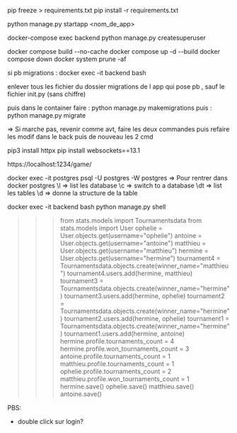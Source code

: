 <!-- Commandes utiles -->

<!-- Pour avoir tous les memes dependances -->
pip freeze > requirements.txt
pip install -r requirements.txt

<!-- Pour creer une app dans django -->
python manage.py startapp <nom_de_app>

<!-- Create admin user -->
<!-- username: chief -->
<!-- pwd: adminpass -->
docker-compose exec backend python manage.py createsuperuser

<!-- Docker : build, update, stop, and delete all -->
docker compose build --no-cache
docker compose up -d --build
docker compose down
docker system prune -af

si pb migrations :
docker exec -it backend bash

enlever tous les fichier du dossier migrations de l app qui pose pb , sauf le fichier init.py (sans chiffre)

puis dans le container faire : python manage.py makemigrations
puis : python manage.py migrate

=> Si marche pas, revenir comme avt, faire les deux commandes puis refaire les modif dans le back puis de nouveau les 2 cmd

<!-- websockets dans le Terminal -->
pip3 install httpx
pip install websockets==13.1

https://localhost:1234/game/

<!-- Posgres -->
docker exec -it postgres psql -U postgres  -W postgres => Pour rentrer dans docker postgres
\l => list les database
\c <database> => switch to a database
\dt => list les tables
\d <nom de la table> => donne la structure de la table

<!-- To create manually some Tournaments for the stats -->
docker exec -it backend bash
python manage.py shell
>>> from stats.models import Tournamentsdata
>>> from stats.models import User
>>> ophelie = User.objects.get(username="ophelie")
>>> antoine = User.objects.get(username="antoine")
>>> matthieu = User.objects.get(username="matthieu")
>>> hermine = User.objects.get(username="hermine")
>>> tournament4 = Tournamentsdata.objects.create(winner_name="matthieu")
>>> tournament4.users.add(hermine, matthieu)
>>> tournament3 = Tournamentsdata.objects.create(winner_name="hermine")
>>> tournament3.users.add(hermine, ophelie)
>>> tournament2 = Tournamentsdata.objects.create(winner_name="hermine")
>>> tournament2.users.add(hermine, ophelie)
>>> tournament1 = Tournamentsdata.objects.create(winner_name="hermine")
>>> tournament1.users.add(hermine, antoine)
>>> hermine.profile.tournaments_count = 4
>>> hermine.profile.won_tournaments_count = 3
>>> antoine.profile.tournaments_count = 1
>>> matthieu.profile.tournaments_count = 1
>>> ophelie.profile.tournaments_count = 2
>>> matthieu.profile.won_tournaments_count = 1
>>> hermine.save()
>>> ophelie.save()
>>> matthieu.save()
>>> antoine.save()

PBS:
- double click sur login?

